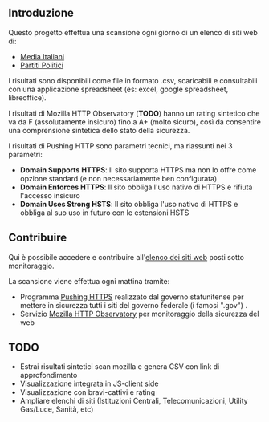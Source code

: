## Introduzione
Questo progetto effettua una scansione ogni giorno di un elenco di siti web di:
* [Media Italiani](https://github.com/sicurezzadeimedia/italia/blob/master/media-risultati.csv)
* [Partiti Politici](https://github.com/sicurezzadeimedia/italia/blob/master/politica-risultati.csv)

I risultati sono disponibili come file in formato .csv, scaricabili e consultabili con una applicazione spreadsheet (es: excel, google spreadsheet, libreoffice).

I risultati di Mozilla HTTP Observatory (**TODO**) hanno un rating sintetico che va da F (assolutamente insicuro) fino a A+ (molto sicuro), così da consentire una comprensione sintetica dello stato della sicurezza.


I risultati di Pushing HTTP sono parametri tecnici, ma riassunti nei 3 parametri:
* **Domain Supports HTTPS**: Il sito supporta HTTPS ma non lo offre come opzione standard (e non necessariamente ben configurata)
* **Domain Enforces HTTPS**: Il sito obbliga l'uso nativo di HTTPS e rifiuta l'accesso insicuro
* **Domain Uses Strong HSTS**: Il sito obbliga l'uso nativo di HTTPS e obbliga al suo uso in futuro con le estensioni HSTS


## Contribuire
Qui è possibile accedere e contribuire all'[elenco dei siti web](https://docs.google.com/spreadsheets/d/13LgBSMgU4f268OLtVWqLqy3z3nbL--EWKuUetMTuD1E) posti sotto monitoraggio.

La scansione viene effettua ogni mattina tramite:
* Programma [Pushing HTTPS](https://github.com/dhs-ncats/pshtt) realizzato dal governo statunitense per mettere in sicurezza tutti i siti del governo federale (i famosi ".gov") .
* Servizio [Mozilla HTTP Observatory](https://observatory.mozilla.org) per monitoraggio della sicurezza del web

## TODO
* Estrai risultati sintetici scan mozilla e genera CSV con link di approfondimento
* Visualizzazione integrata in JS-client side
* Visualizzazione con bravi-cattivi e rating
* Ampliare elenchi di siti (Istituzioni Centrali, Telecomunicazioni, Utility Gas/Luce, Sanità, etc)
